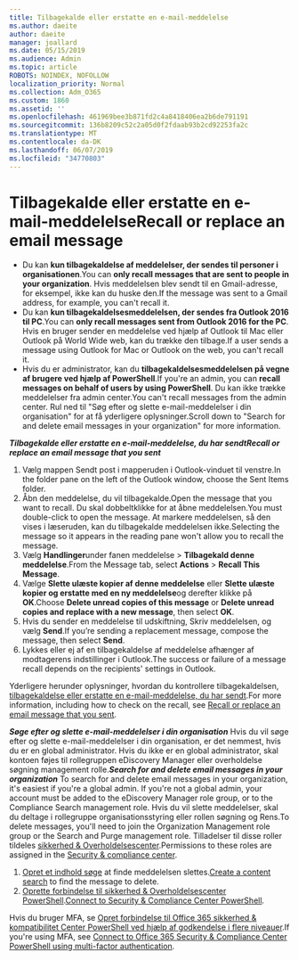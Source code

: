 ```yaml
---
title: Tilbagekalde eller erstatte en e-mail-meddelelse
ms.author: daeite
author: daeite
manager: joallard
ms.date: 05/15/2019
ms.audience: Admin
ms.topic: article
ROBOTS: NOINDEX, NOFOLLOW
localization_priority: Normal
ms.collection: Adm_O365
ms.custom: 1860
ms.assetid: ''
ms.openlocfilehash: 461969bee3b871fd2c4a8418406ea2b6de791191
ms.sourcegitcommit: 136b8209c52c2a05d0f2fdaab93b2cd92253fa2c
ms.translationtype: MT
ms.contentlocale: da-DK
ms.lasthandoff: 06/07/2019
ms.locfileid: "34770803"
---
```

# <a name="recall-or-replace-an-email-message"></a><span data-ttu-id="147fe-102">Tilbagekalde eller erstatte en e-mail-meddelelse</span><span class="sxs-lookup"><span data-stu-id="147fe-102">Recall or replace an email message</span></span>

- <span data-ttu-id="147fe-103">Du kan **kun tilbagekaldelse af meddelelser, der sendes til personer i organisationen**.</span><span class="sxs-lookup"><span data-stu-id="147fe-103">You can **only recall messages that are sent to people in your organization**.</span></span> <span data-ttu-id="147fe-104">Hvis meddelelsen blev sendt til en Gmail-adresse, for eksempel, ikke kan du huske den.</span><span class="sxs-lookup"><span data-stu-id="147fe-104">If the message was sent to a Gmail address, for example, you can't recall it.</span></span>
- <span data-ttu-id="147fe-105">Du kan **kun tilbagekaldelsesmeddelelsen, der sendes fra Outlook 2016 til PC**.</span><span class="sxs-lookup"><span data-stu-id="147fe-105">You can **only recall messages sent from Outlook 2016 for the PC**.</span></span> <span data-ttu-id="147fe-106">Hvis en bruger sender en meddelelse ved hjælp af Outlook til Mac eller Outlook på World Wide web, kan du trække den tilbage.</span><span class="sxs-lookup"><span data-stu-id="147fe-106">If a user sends a message using Outlook for Mac or Outlook on the web, you can't recall it.</span></span>
- <span data-ttu-id="147fe-107">Hvis du er administrator, kan du **tilbagekaldelsesmeddelelsen på vegne af brugere ved hjælp af PowerShell**.</span><span class="sxs-lookup"><span data-stu-id="147fe-107">If you're an admin, you can **recall messages on behalf of users by using PowerShell**.</span></span> <span data-ttu-id="147fe-108">Du kan ikke trække meddelelser fra admin center.</span><span class="sxs-lookup"><span data-stu-id="147fe-108">You can't recall messages from the admin center.</span></span> <span data-ttu-id="147fe-109">Rul ned til "Søg efter og slette e-mail-meddelelser i din organisation" for at få yderligere oplysninger.</span><span class="sxs-lookup"><span data-stu-id="147fe-109">Scroll down to "Search for and delete email messages in your organization" for more information.</span></span>

<span data-ttu-id="147fe-110">***Tilbagekalde eller erstatte en e-mail-meddelelse, du har sendt***</span><span class="sxs-lookup"><span data-stu-id="147fe-110">***Recall or replace an email message that you sent***</span></span>
1. <span data-ttu-id="147fe-111">Vælg mappen Sendt post i mapperuden i Outlook-vinduet til venstre.</span><span class="sxs-lookup"><span data-stu-id="147fe-111">In the folder pane on the left of the Outlook window, choose the Sent Items folder.</span></span>
2. <span data-ttu-id="147fe-112">Åbn den meddelelse, du vil tilbagekalde.</span><span class="sxs-lookup"><span data-stu-id="147fe-112">Open the message that you want to recall.</span></span> <span data-ttu-id="147fe-113">Du skal dobbeltklikke for at åbne meddelelsen.</span><span class="sxs-lookup"><span data-stu-id="147fe-113">You must double-click to open the message.</span></span> <span data-ttu-id="147fe-114">At markere meddelelsen, så den vises i læseruden, kan du tilbagekalde meddelelsen ikke.</span><span class="sxs-lookup"><span data-stu-id="147fe-114">Selecting the message so it appears in the reading pane won't allow you to recall the message.</span></span>
3. <span data-ttu-id="147fe-115">Vælg **Handlinger**under fanen meddelelse > **Tilbagekald denne meddelelse**.</span><span class="sxs-lookup"><span data-stu-id="147fe-115">From the Message tab, select **Actions** > **Recall This Message**.</span></span>
4. <span data-ttu-id="147fe-116">Vælge **Slette ulæste kopier af denne meddelelse** eller **Slette ulæste kopier og erstatte med en ny meddelelse**og derefter klikke på **OK**.</span><span class="sxs-lookup"><span data-stu-id="147fe-116">Choose **Delete unread copies of this message** or **Delete unread copies and replace with a new message**, then select **OK**.</span></span>
5. <span data-ttu-id="147fe-117">Hvis du sender en meddelelse til udskiftning, Skriv meddelelsen, og vælg **Send**.</span><span class="sxs-lookup"><span data-stu-id="147fe-117">If you’re sending a replacement message, compose the message, then select **Send**.</span></span>
6. <span data-ttu-id="147fe-118">Lykkes eller ej af en tilbagekaldelse af meddelelse afhænger af modtagerens indstillinger i Outlook.</span><span class="sxs-lookup"><span data-stu-id="147fe-118">The success or failure of a message recall depends on the recipients' settings in Outlook.</span></span> 

<span data-ttu-id="147fe-119">Yderligere herunder oplysninger, hvordan du kontrollere tilbagekaldelsen, [tilbagekaldelse eller erstatte en e-mail-meddelelse, du har sendt](https://support.office.com/article/35027f88-d655-4554-b4f8-6c0729a723a0).</span><span class="sxs-lookup"><span data-stu-id="147fe-119">For more information, including how to check on the recall, see [Recall or replace an email message that you sent](https://support.office.com/article/35027f88-d655-4554-b4f8-6c0729a723a0).</span></span>

<span data-ttu-id="147fe-120">***Søge efter og slette e-mail-meddelelser i din organisation*** Hvis du vil søge efter og slette e-mail-meddelelser i din organisation, er det nemmest, hvis du er en global administrator. Hvis du ikke er en global administrator, skal kontoen føjes til rollegruppen eDiscovery Manager eller overholdelse søgning management rolle.</span><span class="sxs-lookup"><span data-stu-id="147fe-120">***Search for and delete email messages in your organization*** To search for and delete email messages in your organization, it's easiest if you're a global admin. If you're not a global admin, your account must be added to the eDiscovery Manager role group, or to the Compliance Search management role.</span></span> <span data-ttu-id="147fe-121">Hvis du vil slette meddelelser, skal du deltage i rollegruppe organisationsstyring eller rollen søgning og Rens.</span><span class="sxs-lookup"><span data-stu-id="147fe-121">To delete messages, you'll need to join the Organization Management role group or the Search and Purge management role.</span></span> <span data-ttu-id="147fe-122">Tilladelser til disse roller tildeles [sikkerhed & Overholdelsescenter](https://protection.office.com/).</span><span class="sxs-lookup"><span data-stu-id="147fe-122">Permissions to these roles are assigned in the [Security & compliance center](https://protection.office.com/).</span></span>

1. <span data-ttu-id="147fe-123">[Opret et indhold søge](https://docs.microsoft.com/office365/securitycompliance/content-search) at finde meddelelsen slettes.</span><span class="sxs-lookup"><span data-stu-id="147fe-123">[Create a content search](https://docs.microsoft.com/office365/securitycompliance/content-search) to find the message to delete.</span></span>
2. <span data-ttu-id="147fe-124">[Oprette forbindelse til sikkerhed & Overholdelsescenter PowerShell](https://docs.microsoft.com/powershell/exchange/office-365-scc/connect-to-scc-powershell/connect-to-scc-powershell?view=exchange-ps).</span><span class="sxs-lookup"><span data-stu-id="147fe-124">[Connect to Security & Compliance Center PowerShell](https://docs.microsoft.com/powershell/exchange/office-365-scc/connect-to-scc-powershell/connect-to-scc-powershell?view=exchange-ps).</span></span> 

<span data-ttu-id="147fe-125">Hvis du bruger MFA, se [Opret forbindelse til Office 365 sikkerhed & kompatibilitet Center PowerShell ved hjælp af godkendelse i flere niveauer](https://docs.microsoft.com/powershell/exchange/office-365-scc/connect-to-scc-powershell/mfa-connect-to-scc-powershell?view=exchange-ps).</span><span class="sxs-lookup"><span data-stu-id="147fe-125">If you're using MFA, see [Connect to Office 365 Security & Compliance Center PowerShell using multi-factor authentication](https://docs.microsoft.com/powershell/exchange/office-365-scc/connect-to-scc-powershell/mfa-connect-to-scc-powershell?view=exchange-ps).</span></span> 